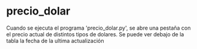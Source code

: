 # precio_dolar
Cuando se ejecuta el programa 'precio_dolar.py', se abre una pestaña con el precio actual de distintos tipos de dolares.
Se puede ver debajo de la tabla la fecha de la ultima actualización
